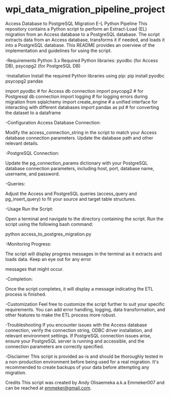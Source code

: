 # wpi_data_migration_pipeline_project

Access Database to PostgreSQL Migration E-L Python Pipeline
This repository contains a Python script to perform an Extract-Load (EL) migration from an Access database to a 
PostgreSQL database. The script extracts data from an Access database, transforms it if needed, and loads it into 
a PostgreSQL database. This README provides an overview of the implementation and guidelines for using the script.

-Requirements
Python 3.x
Required Python libraries: pyodbc (for Access DB), psycopg2 (for PostgreSQL DB)
    
-Installation
Install the required Python libraries using pip:
pip install pyodbc psycopg2 pandas

import pyodbc  # for Access db connection
import psycopg2 # for Postgresql db connection
import logging # for logging errors during migration
from sqlalchemy import create_engine # a unified interface for interacting with different databases
import pandas as pd # for converting the dataset to a dataframe

-Configuration
Access Database Connection:

Modify the access_connection_string in the script to match your Access database connection parameters. Update the 
database path and other relevant details.

-PostgreSQL Connection:

Update the pg_connection_params dictionary with your PostgreSQL database connection parameters, including host, port, database name, username, and password.

-Queries:

Adjust the Access and PostgreSQL queries (access_query and pg_insert_query) to fit your source and target table structures.

-Usage
Run the Script:

Open a terminal and navigate to the directory containing the script. Run the script using the following bash command:
    
python access_to_postgres_migration.py

-Monitoring Progress:

The script will display progress messages in the terminal as it extracts and loads data. Keep an eye out for any error 

messages that might occur.

-Completion:

Once the script completes, it will display a message indicating the ETL process is finished.

-Customization
Feel free to customize the script further to suit your specific requirements. You can add error handling, logging, data 
transformation, and other features to make the ETL process more robust.

-Troubleshooting
If you encounter issues with the Access database connection, verify the connection string, ODBC driver installation, 
and relevant environment settings.
If PostgreSQL connection issues arise, ensure your PostgreSQL server is running and accessible, and the connection 
parameters are correctly specified.

-Disclaimer
This script is provided as-is and should be thoroughly tested in a non-production environment before being used for a 
real migration. It's recommended to create backups of your data before attempting any migration.

Credits
This script was created by Andy Olisaemeka a.k.a Emmeker007 and can be reached at emmeker@gmail.com.
